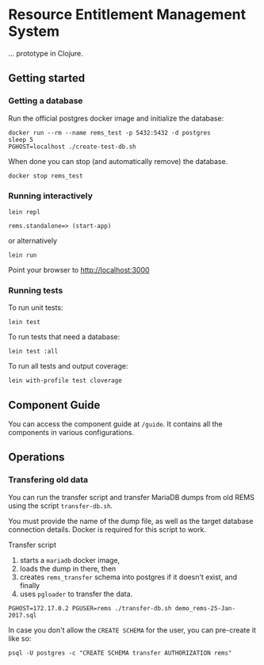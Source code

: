 # Resource Entitlement Management System

... prototype in Clojure.

## Getting started

### Getting a database

Run the official postgres docker image and initialize the database:

```
docker run --rm --name rems_test -p 5432:5432 -d postgres
sleep 5
PGHOST=localhost ./create-test-db.sh
```

When done you can stop (and automatically remove) the database.

```
docker stop rems_test
```

### Running interactively

```
lein repl

rems.standalone=> (start-app)
```

or alternatively

```
lein run
```

Point your browser to <http://localhost:3000>

### Running tests

To run unit tests:

```
lein test
```

To run tests that need a database:

```
lein test :all
```

To run all tests and output coverage:

```
lein with-profile test cloverage
```

## Component Guide

You can access the component guide at `/guide`. It contains all the components in various configurations.

## Operations

### Transfering old data

You can run the transfer script and transfer MariaDB dumps from old REMS using the script `transfer-db.sh`. 

You must provide the name of the dump file, as well as the target database connection details. Docker is required for this script to work.

Transfer script
1. starts a `mariadb` docker image,
1. loads the dump in there, then
1. creates `rems_transfer` schema into postgres if it doesn't exist, and finally
1. uses `pgloader` to transfer the data.

```
PGHOST=172.17.0.2 PGUSER=rems ./transfer-db.sh demo_rems-25-Jan-2017.sql
```

In case you don't allow the `CREATE SCHEMA` for the user, you can pre-create it like so:
```
psql -U postgres -c "CREATE SCHEMA transfer AUTHORIZATION rems"
```
